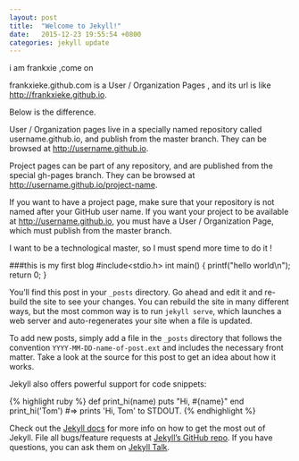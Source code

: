 ```yaml
---
layout: post
title:  "Welcome to Jekyll!"
date:   2015-12-23 19:55:54 +0800
categories: jekyll update
---
```

i am frankxie ,come on

frankxieke.github.com is a User / Organization Pages , and its url is like http://frankxieke.github.io.

Below is the difference.

User / Organization pages live in a specially named repository called username.github.io, and publish from the master branch. They can be browsed at http://username.github.io.

Project pages can be part of any repository, and are published from the special gh-pages branch. They can be browsed at http://username.github.io/project-name.

If you want to have a project page, make sure that your repository is not named after your GitHub user name. If you want your project to be available at http://username.github.io, you must have a User / Organization Page, which must publish from the master branch.

I want to be a technological master, so I must spend more time to do it !


###this is my first blog
    #include<stdio.h>
    int main()
    {
        printf("hello world\n");
        return 0;
    }

You’ll find this post in your `_posts` directory. Go ahead and edit it and re-build the site to see your changes. You can rebuild the site in many different ways, but the most common way is to run `jekyll serve`, which launches a web server and auto-regenerates your site when a file is updated.

To add new posts, simply add a file in the `_posts` directory that follows the convention `YYYY-MM-DD-name-of-post.ext` and includes the necessary front matter. Take a look at the source for this post to get an idea about how it works.

Jekyll also offers powerful support for code snippets:

{% highlight ruby %}
def print_hi(name)
  puts "Hi, #{name}"
end
print_hi('Tom')
#=> prints 'Hi, Tom' to STDOUT.
{% endhighlight %}

Check out the [Jekyll docs][jekyll-docs] for more info on how to get the most out of Jekyll. File all bugs/feature requests at [Jekyll’s GitHub repo][jekyll-gh]. If you have questions, you can ask them on [Jekyll Talk][jekyll-talk].

[jekyll-docs]: http://jekyllrb.com/docs/home
[jekyll-gh]:   https://github.com/jekyll/jekyll
[jekyll-talk]: https://talk.jekyllrb.com/
